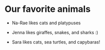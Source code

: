# Our favorite animals

- Na-Rae likes cats and platypuses

- Jenna likes giraffes, snakes, and sharks :)
  
- Sara likes cats, sea turtles, and capybaras!